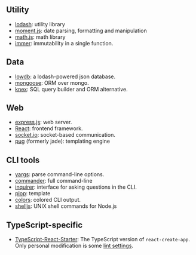 
## Utility

- [lodash](https://www.npmjs.com/package/lodash): utility library
- [moment.js](https://momentjs.com/): date parsing, formatting and manipulation
- [math.js](http://mathjs.org/): math library
- [immer](https://github.com/mweststrate/immer): immutability in a single function.

## Data

- [lowdb](https://github.com/typicode/lowdb): a lodash-powered json database.
- [mongoose](https://mongoosejs.com/): ORM over mongo.
- [knex](https://knexjs.org/): SQL query builder and ORM alternative.

## Web

- [express.js](https://expressjs.com/): web server.
- [React](https://reactjs.org/): frontend framework.
- [socket.io](https://socket.io/): socket-based communication.
- [pug](https://pugjs.org/) (formerly jade): templating engine

## CLI tools

- [yargs](https://www.npmjs.com/package/yargs): parse command-line options.
- [commander](https://www.npmjs.com/package/commander): full command-line 
- [inquirer](https://www.npmjs.com/package/inquirer): interface for asking questions in the CLI.
- [plop](https://plopjs.com/): template
- [colors](https://github.com/Marak/colors.js): colored CLI output.
- [shelljs](http://documentup.com/shelljs/shelljs): UNIX shell commands for Node.js

## TypeScript-specific

- [TypeScript-React-Starter](https://github.com/Microsoft/TypeScript-React-Starter): The TypeScript version of `react-create-app`. Only personal modification is some [lint settings](https://gist.github.com/kparkov/f88d86e4fbbb945a970d4425986ccf50).
